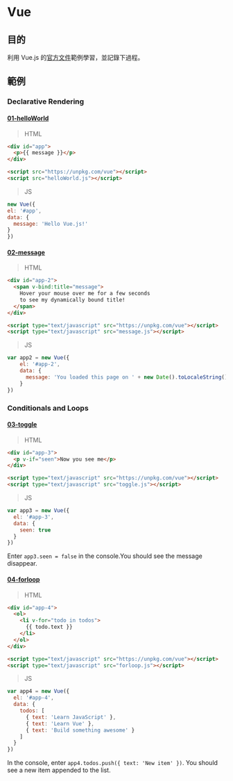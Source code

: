 # Vue
## 目的
利用 Vue.js 的[官方文件](https://vuejs.org/v2/guide/)範例學習，並記錄下過程。

## 範例

### Declarative Rendering

#### [01-helloWorld](https://github.com/hunterliu1003/myfirstVue/tree/master/example/01-helloWorld)

>HTML
```html
<div id="app">
  <p>{{ message }}</p>
</div>

<script src="https://unpkg.com/vue"></script>
<script src="helloWorld.js"></script>
```

>JS
```javascript
new Vue({
el: '#app',
data: {
  message: 'Hello Vue.js!'
}
})
```


#### [02-message](https://github.com/hunterliu1003/myfirstVue/tree/master/example/02-message)

>HTML
```html
<div id="app-2">
  <span v-bind:title="message">
    Hover your mouse over me for a few seconds
    to see my dynamically bound title!
  </span>
</div>

<script type="text/javascript" src="https://unpkg.com/vue"></script>
<script type="text/javascript" src="message.js"></script>
```

>JS
```javascript
var app2 = new Vue({
	el: '#app-2',
	data: {
	  message: 'You loaded this page on ' + new Date().toLocaleString()
	}
})
```

### Conditionals and Loops

#### [03-toggle](https://github.com/hunterliu1003/myfirstVue/tree/master/example/03-toggle)

>HTML
```html
<div id="app-3">
  <p v-if="seen">Now you see me</p>
</div>

<script type="text/javascript" src="https://unpkg.com/vue"></script>
<script type="text/javascript" src="toggle.js"></script>
```

>JS
```javascript
var app3 = new Vue({
  el: '#app-3',
  data: {
    seen: true
  }
})
```

Enter `app3.seen = false` in the console.You should see the message disappear.


#### [04-forloop](https://github.com/hunterliu1003/myfirstVue/tree/master/example/04-forloop)

>HTML
```html
<div id="app-4">
  <ol>
    <li v-for="todo in todos">
      {{ todo.text }}
    </li>
  </ol>
</div>

<script type="text/javascript" src="https://unpkg.com/vue"></script>
<script type="text/javascript" src="forloop.js"></script>
```

>JS
```javascript
var app4 = new Vue({
  el: '#app-4',
  data: {
    todos: [
      { text: 'Learn JavaScript' },
      { text: 'Learn Vue' },
      { text: 'Build something awesome' }
    ]
  }
})
```

In the console, enter `app4.todos.push({ text: 'New item' })`. You should see a new item appended to the list.